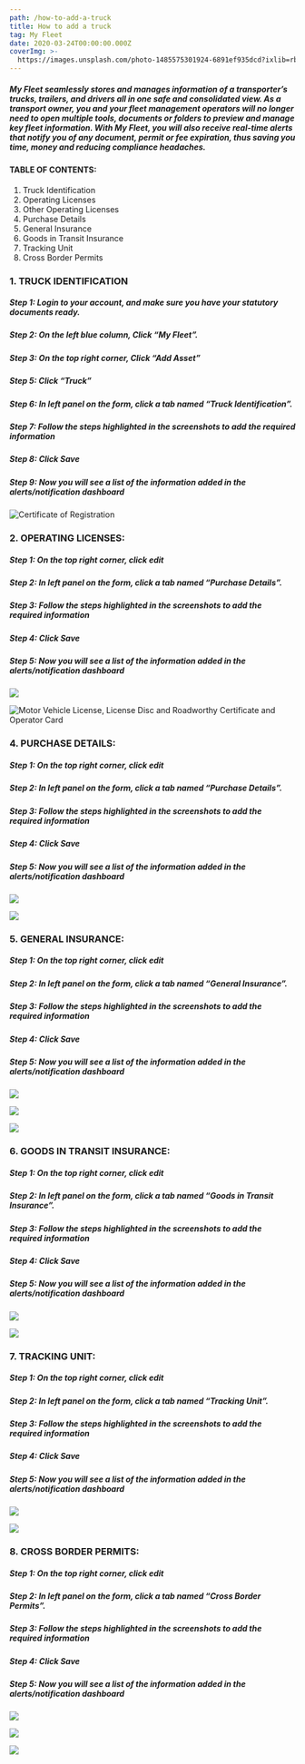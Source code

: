 ```yaml
---
path: /how-to-add-a-truck
title: How to add a truck
tag: My Fleet
date: 2020-03-24T00:00:00.000Z
coverImg: >-
  https://images.unsplash.com/photo-1485575301924-6891ef935dcd?ixlib=rb-1.2.1&ixid=eyJhcHBfaWQiOjEyMDd9&auto=format&fit=crop&w=1950&q=80
---
```

##### My Fleet seamlessly stores and manages information of a transporter’s trucks, trailers, and drivers all in one safe and consolidated view. As a transport owner, you and your fleet management operators will no longer need to open multiple tools, documents or folders to preview and manage key fleet information. With My Fleet, you will also receive real-time alerts that notify you of any document, permit or fee expiration, thus saving you time, money and reducing compliance headaches.

#### TABLE OF CONTENTS:

1. Truck Identification
2. Operating Licenses 
3. Other Operating Licenses
4. Purchase Details
5. General Insurance 
6. Goods in Transit Insurance 
7. Tracking Unit
8. Cross Border Permits



### 1. TRUCK IDENTIFICATION 

##### **Step 1:** Login to your account, and make sure you have your statutory documents ready.

##### **Step 2:** On the left blue column, Click “My Fleet”.

##### **Step 3:** On the top right corner, Click “Add Asset”

##### **Step 5:** Click “Truck”

##### **Step 6:** In left panel on the form, click a tab named “Truck Identification”.

##### Step 7: Follow the steps highlighted in the screenshots to add the required information

##### Step 8: Click Save

##### Step 9: Now you will see a list of the information added in the alerts/notification dashboard

![](/uploads/screenshot-2020-03-26-at-13.55.47.png "Certificate of Registration")

### 2. OPERATING LICENSES:

##### Step 1: On the top right corner, click edit

##### **Step 2:** In left panel on the form, click a tab named “Purchase Details”.

##### Step 3: Follow the steps highlighted in the screenshots to add the required information

##### Step 4: Click Save

##### Step 5: Now you will see a list of the information added in the alerts/notification dashboard

![](/uploads/screenshot-2020-03-24-at-15.51.10.png)

![](/uploads/screenshot-2020-03-26-at-13.56.18.png "Motor Vehicle License, License Disc and Roadworthy Certificate and Operator Card")

### 4. PURCHASE DETAILS:

##### Step 1: On the top right corner, click edit

##### **Step 2:** In left panel on the form, click a tab named “Purchase Details”.

##### Step 3: Follow the steps highlighted in the screenshots to add the required information

##### Step 4: Click Save

##### Step 5: Now you will see a list of the information added in the alerts/notification dashboard

![](/uploads/screenshot-2020-03-26-at-10.03.39.png)

![](/uploads/screenshot-2020-03-26-at-10.03.10.png)

### 5. GENERAL INSURANCE:

##### Step 1: On the top right corner, click edit

##### **Step 2:** In left panel on the form, click a tab named “General Insurance”.

##### Step 3: Follow the steps highlighted in the screenshots to add the required information

##### Step 4: Click Save

##### Step 5: Now you will see a list of the information added in the alerts/notification dashboard

![](/uploads/screenshot-2020-03-26-at-13.53.43.png)

![](/uploads/screenshot-2020-03-26-at-13.52.24.png)

![](/uploads/screenshot-2020-03-26-at-13.52.37.png)



### 6. GOODS IN TRANSIT INSURANCE:

##### Step 1: On the top right corner, click edit

##### **Step 2:** In left panel on the form, click a tab named “Goods in Transit Insurance”.

##### Step 3: Follow the steps highlighted in the screenshots to add the required information

##### Step 4: Click Save

##### Step 5: Now you will see a list of the information added in the alerts/notification dashboard

![](/uploads/screenshot-2020-03-26-at-13.50.03.png)

![](/uploads/screenshot-2020-03-26-at-13.50.21.png)

### 7. TRACKING UNIT:

##### Step 1: On the top right corner, click edit

##### **Step 2:** In left panel on the form, click a tab named “Tracking Unit”.

##### Step 3: Follow the steps highlighted in the screenshots to add the required information

##### Step 4: Click Save

##### Step 5: Now you will see a list of the information added in the alerts/notification dashboard

![](/uploads/screenshot-2020-03-26-at-13.47.08.png)



![](/uploads/screenshot-2020-03-26-at-13.47.28.png)

### 8. CROSS BORDER PERMITS:

##### Step 1: On the top right corner, click edit

##### **Step 2:** In left panel on the form, click a tab named “Cross Border Permits”.

##### Step 3: Follow the steps highlighted in the screenshots to add the required information

##### Step 4: Click Save

##### Step 5: Now you will see a list of the information added in the alerts/notification dashboard

![](/uploads/screenshot-2020-03-26-at-13.45.40.png)

![](/uploads/screenshot-2020-03-26-at-13.44.03.png)

![](/uploads/screenshot-2020-03-26-at-13.44.12.png)